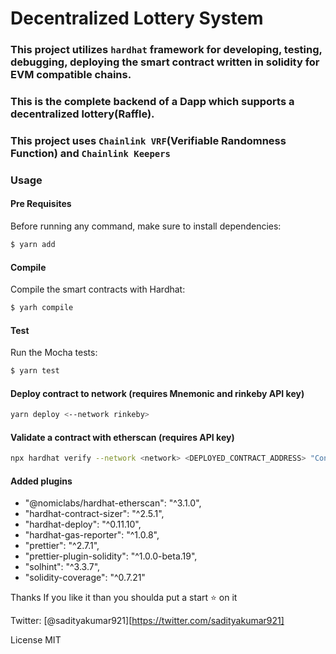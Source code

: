 # Decentralized Lottery System 
 ### This project utilizes `hardhat` framework for developing, testing, debugging, deploying the smart contract written in solidity for EVM compatible chains. 
 ### This is the complete backend of a Dapp which supports a decentralized lottery(Raffle). 
 ### This project uses `Chainlink VRF`(Verifiable Randomness Function) and `Chainlink Keepers`

### Usage
#### Pre Requisites
 Before running any command, make sure to install dependencies:

```bash
$ yarn add
```
#### Compile
 Compile the smart contracts with Hardhat:
```bash
$ yarh compile
```

#### Test
 Run the Mocha tests:

```bash
$ yarn test
```

#### Deploy contract to network (requires Mnemonic and rinkeby API key)

```bash
yarn deploy <--network rinkeby>
```

#### Validate a contract with etherscan (requires API key)
```bash
npx hardhat verify --network <network> <DEPLOYED_CONTRACT_ADDRESS> "Constructor argument 1"
```
#### Added plugins
 - "@nomiclabs/hardhat-etherscan": "^3.1.0",  
 - "hardhat-contract-sizer": "^2.5.1",  
 - "hardhat-deploy": "^0.11.10",  
 - "hardhat-gas-reporter": "^1.0.8",  
 - "prettier": "^2.7.1",  
 - "prettier-plugin-solidity": "^1.0.0-beta.19",  
 - "solhint": "^3.3.7",  
 - "solidity-coverage": "^0.7.21"  


Thanks
If you like it than you shoulda put a start ⭐ on it

Twitter: [@sadityakumar921][https://twitter.com/sadityakumar921]

License
MIT